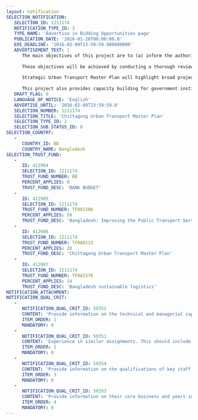 ```yaml
---
layout: notification
SELECTION_NOTIFICATION: 
   SELECTION_ID: 1211174
   NOTIFICATION_TYPE_ID: 3
   TYPE_NAME: 'Advertise in Bidding Opportunities page'
   PUBLICATION_DATE: '2016-01-26T00:00:00.0'
   EOI_DEADLINE: '2016-02-09T23:59:59.900000000'
   ADVERTISEMENT_TEXT: |
      The main objectives of this project are to (a) inform the authorities in Chittagong of measures to improve its urban transport system through the development of a master plan, and (b) prepare pre-feasibility studies for bus improvement projects as priority investment.
      
      These objectives will be achieved by conducting a thorough review of existing transport policies and projects, carrying out travel demand and traffic studies, developing a strategic-level urban transport master plan, developing a pre-feasibility study for short-term and long-term priority interventions, and developing an institutional restructuring proposal for an efficient and quality public bus service in Chittagong, and for transport management in general.
      
      Strategic Urban Transport Master Plan will highlight broad project and policy recommendations to tackle urban transport problems in Chittagong. On the physical aspects, the master plan will identify key transport corridors in the study area and present recommendations for those key corridors, such as improved bus service and road capacity increase. It will not explore to cover all the necessary improvements for the target year, but will mainly focus on public transport improvement, which is the obvious way-forward but requires a holistic efforts, and will provide bus improvement project recommendations and support measures on traffic management. On the policy side, the master plan will address institutional arrangement for the management of metropolitan urban transport matters, and regulatory framework for effective control of private bus industry.  
      
      This project also provides capacity building for government institutions and assistance for private bus industry restructuring.
   DRAFT_FLAG: 0
   LANGUAGE_OF_NOTICE: 'English'
   ADVERTISE_UNTIL: '2016-02-09T23:59:59.0'
   SELECTION_NUMBER: 1211174
   SELECTION_TITLE: 'Chittagong Urban Transport Master Plan'
   SELECTION_TYPE_ID: 2
   SELECTION_SUB_STATUS_ID: 8
SELECTION_COUNTRY: 
   - 
      COUNTRY_ID: BD
      COUNTRY_NAME: Bangladesh
SELECTION_TRUST_FUND: 
   - 
      ID: 412984
      SELECTION_ID: 1211174
      TRUST_FUND_NUMBER: BB
      PERCENT_APPLIES: 0
      TRUST_FUND_DESC: 'BANK BUDGET'
   - 
      ID: 412985
      SELECTION_ID: 1211174
      TRUST_FUND_NUMBER: TF0A1586
      PERCENT_APPLIES: 58
      TRUST_FUND_DESC: 'Bangladesh: Improving the Public Transport Service in Chittagong'
   - 
      ID: 412986
      SELECTION_ID: 1211174
      TRUST_FUND_NUMBER: TF0A0123
      PERCENT_APPLIES: 28
      TRUST_FUND_DESC: 'Chittagong Urban Transport Master Plan'
   - 
      ID: 412987
      SELECTION_ID: 1211174
      TRUST_FUND_NUMBER: TF0A1576
      PERCENT_APPLIES: 14
      TRUST_FUND_DESC: 'Bangladesh sustainable logistics'
NOTIFICATION_ATTACHMENT: 
NOTIFICATION_QUAL_CRIT: 
   - 
      NOTIFICATION_QUAL_CRIT_ID: 50352
      CONTENT: 'Provide information on the technical and managerial capabilities of the firm.'
      ITEM_ORDER: 1
      MANDATORY: 0
   - 
      NOTIFICATION_QUAL_CRIT_ID: 50351
      CONTENT: 'Experience in similar assignments. This should include experiences in: 1) Developing master plans on urban transport for metropolitan regions; 2) Undertaking feasibility studies on bus improvement, such as BRT and bus priority lane; 3) Providing assistance for institutional reform for effective urban transport management, and; 4) Providing assistance for the restructuring of private bus operators. Please provide less than four most relevant project experiences in each of these four categories.'
      ITEM_ORDER: 2
      MANDATORY: 0
   - 
      NOTIFICATION_QUAL_CRIT_ID: 50354
      CONTENT: 'Provide information on the qualifications of key staff. The key staff should have experience and relevant qualifications in urban transport survey and analysis, long term planning, project preparation, institutional reform, and bus industry reform.'
      ITEM_ORDER: 3
      MANDATORY: 0
   - 
      NOTIFICATION_QUAL_CRIT_ID: 50353
      CONTENT: 'Provide information on their core business and years in business.'
      ITEM_ORDER: 4
      MANDATORY: 0
---
```

